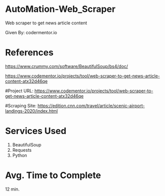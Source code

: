 # AutoMation-Web_Scraper
Web scraper to get news article content

Given By: codermentor.io

# References

https://www.crummy.com/software/BeautifulSoup/bs4/doc/ 

https://www.codementor.io/projects/tool/web-scraper-to-get-news-article-content-atx32d46qe

#Project URL: https://www.codementor.io/projects/tool/web-scraper-to-get-news-article-content-atx32d46qe

#Scraping Site: https://edition.cnn.com/travel/article/scenic-airport-landings-2020/index.html

# Services Used
1) BeautifulSoup
2) Requests
3) Python

# Avg. Time to Complete
  12 min.
